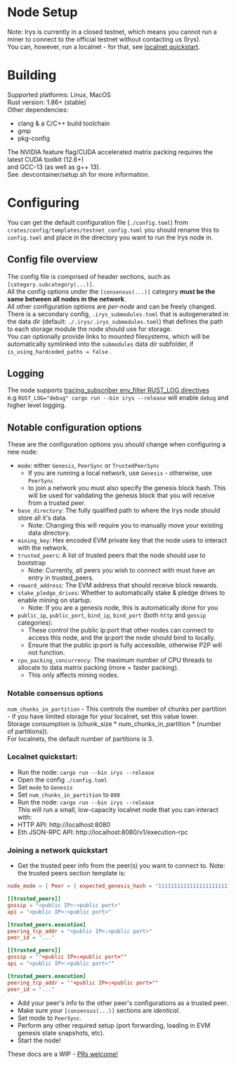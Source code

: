 # Node Setup
Note: Irys is currently in a closed testnet, which means you cannot run a miner to connect to the official testnet without contacting us (Irys).\
You can, however, run a localnet - for that, see [localnet quickstart](#localnet-quickstart).

# Building
Supported platforms: Linux, MacOS \
Rust version: 1.86+ (stable)\
Other dependencies:
 - clang & a C/C++ build toolchain
 - gmp
 - pkg-config

The NVIDIA feature flag/CUDA accelerated matrix packing requires the latest CUDA toolkit (12.6+)\
and GCC-13 (as well as g++ 13).\
See .devcontainer/setup.sh for more information.


# Configuring
You can get the default configuration file (`./config.toml`) from `crates/config/templates/testnet_config.toml`
you should rename this to `config.toml` and place in the directory you want to run the Irys node in.
## Config file overview
The config file is comprised of header sections, such as `[category.subcategory(...)]`.\
All the config options under the `[consensus(...)]` category **must be the same between all nodes in the network**.\
All other configuration options are *per-node* and can be freely changed.\
There is a secondary config, `.irys_submodules.toml` that is autogenerated in the data dir (default: `./.irys/.irys_submodules.toml`) that defines the path to each storage module the node should use for storage.\
You can optionally provide links to mounted filesystems, which will be automatically symlinked into the `submodules` data dir subfolder, if `is_using_hardcoded_paths = false` .

## Logging
The node supports [tracing_subscriber env_filter RUST_LOG directives](https://docs.rs/tracing-subscriber/latest/tracing_subscriber/filter/struct.EnvFilter.html#directives)\
e.g `RUST_LOG="debug" cargo run --bin irys --release` will enable `debug` and higher level logging.

## Notable configuration options
These are the configuration options you *should* change when configuring a new node:
-  `mode`: either `Genesis`, `PeerSync` or `TrustedPeerSync` 
    - If you are running a local network, use `Genesis` - otherwise, use `PeerSync`
    - to join a network you must also specify the genesis block hash. This will be used for validating the genesis block that you will receive from a trusted peer.
- `base_directory`: The fully qualified path to where the Irys node should store all it's data. 
    - Note: Changing this will require you to manually move your existing data directory.
- `mining_key`: Hex encoded EVM private key that the node uses to interact with the network.
- `trusted_peers`: A list of trusted peers that the node should use to bootstrap
    - Note: Currently, all peers you wish to connect with must have an entry in trusted_peers.
- `reward_address`: The EVM address that should receive block rewards.
- `stake_pledge_drives`: Whether to automatically stake & pledge drives to enable mining on startup.
    - Note: If you are a genesis node, this is automatically done for you
- `public_ip`, `public_port`, `bind_ip`, `bind_port` (both `http` and `gossip` categories):
    - These control the public ip:port that other nodes can connect to access this node, and the ip:port the node should bind to locally.
    - Ensure that the public ip:port is fully accessible, otherwise P2P will not function.
- `cpu_packing_concurrency`: The maximum number of CPU threads to allocate to data matrix packing (more = faster packing).
    - This only affects mining nodes.


### Notable consensus options
`num_chunks_in_partition` - This controls the number of chunks per partition - if you have limited storage for your localnet, set this value lower.\
 Storage consumption is (chunk_size * num_chunks_in_partition * (number of partitions)).\
 For localnets, the default number of partitions is 3.


### Localnet quickstart:
- Run the node: `cargo run --bin irys --release`
- Open the config `./config.toml`
- Set `mode` to `Genesis`
- Set `num_chunks_in_partition` to `800`
- Run the node: `cargo run --bin irys --release`\
This will run a small, low-capacity localnet node that you can interact with:
- HTTP API: http://localhost:8080 
- Eth JSON-RPC API: http://localhost:8080/v1/execution-rpc



### Joining a network quickstart
- Get the trusted peer info from the peer(s) you want to connect to.
Note: the trusted peers section template is:

```toml
node_mode = { Peer = { expected_genesis_hash = "11111111111111111111111111111111" } }

[[trusted_peers]]
gossip = "<public IP>:<public port>"
api = "<public IP>:<public port>"

[trusted_peers.execution]
peering_tcp_addr = "<public IP>:<public port>"
peer_id = "..."

[[trusted_peers]]
gossip = ""<public IP>:<public port>""
api = "<public IP>:<public port>""

[trusted_peers.execution]
peering_tcp_addr = ""<public IP>:<public port>""
peer_id = "..."
```
- Add your peer's info to the other peer's configurations as a trusted peer.
- Make sure your `[consensus(...)]` sections are *identical*.
- Set mode to `PeerSync`.
- Perform any other required setup (port forwarding, loading in EVM genesis state snapshots, etc).
- Start the node!

These docs are a WIP - [PRs welcome!](https://github.com/Irys-xyz/irys)
